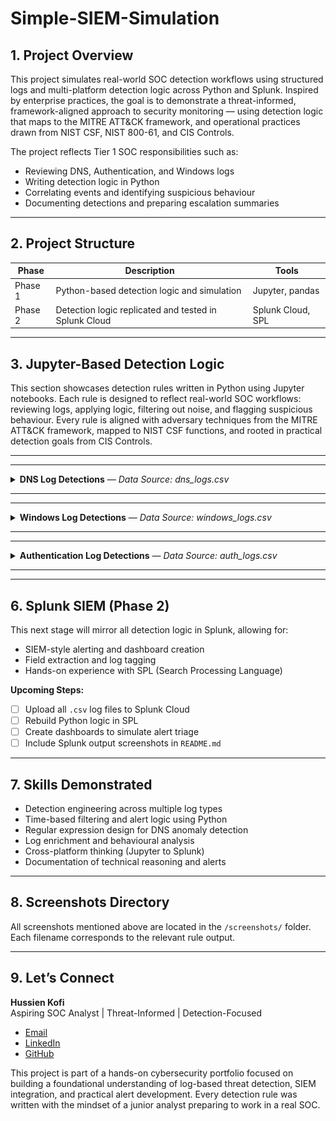 # Simple-SIEM-Simulation

## 1. Project Overview

This project simulates real-world SOC detection workflows using structured logs and multi-platform detection logic across Python and Splunk. Inspired by enterprise practices, the goal is to demonstrate a threat-informed, framework-aligned approach to security monitoring — using detection logic that maps to the MITRE ATT&CK framework, and operational practices drawn from NIST CSF, NIST 800-61, and CIS Controls.

The project reflects Tier 1 SOC responsibilities such as:
- Reviewing DNS, Authentication, and Windows logs
- Writing detection logic in Python
- Correlating events and identifying suspicious behaviour
- Documenting detections and preparing escalation summaries

---

## 2. Project Structure

| Phase      | Description                                          | Tools             |
|------------|------------------------------------------------------|-------------------|
| Phase 1    | Python-based detection logic and simulation          | Jupyter, pandas   |
| Phase 2    | Detection logic replicated and tested in Splunk Cloud| Splunk Cloud, SPL |

---
## 3. Jupyter-Based Detection Logic

This section showcases detection rules written in Python using Jupyter notebooks. Each rule is designed to reflect real-world SOC workflows: reviewing logs, applying logic, filtering out noise, and flagging suspicious behaviour. Every rule is aligned with adversary techniques from the MITRE ATT&CK framework, mapped to NIST CSF functions, and rooted in practical detection goals from CIS Controls.

---
---
<details>
<summary><strong>DNS Log Detections</strong> — <em>Data Source: dns_logs.csv</em></summary>

| Rule # | Detection Description |
|--------|------------------------|
| 1 | Suspicious DNS queries to known-bad or randomised domains |
| 2 | Repeated DNS queries to suspicious domains within short intervals |
| 3 | [Planned] DNS exfiltration pattern detection via encoded subdomains |

---

### Rule 1 – Suspicious DNS Query Detection  
This rule identifies DNS traffic that stands out as potentially malicious or beacon-like. It flags patterns such as unusual top-level domains (e.g. `.ru`, `.xyz`), base64-like random subdomains, and failed lookups (`NXDOMAIN`, `SERVFAIL`) that deviate from normal traffic.

<details>
<summary>See how this rule works, why it matters, and what it looks like in action</summary>

**Analyst Note:**  
I wrote this rule to surface DNS queries that just don't belong in typical enterprise traffic. Random-looking subdomains and uncommon TLDs are red flags in many attacks, especially when the queries fail. Adding a failure filter helped reduce false positives while keeping my detection focused on high-risk traffic.

**Framework Reference:**  
- **MITRE ATT&CK T1071.004** – Application Layer Protocol: DNS  
- **NIST CSF DE.AE-3**, **NIST SP 800-92** – Identify anomalous DNS behaviour  
- **CIS Control 13.8** – Detect and alert on DNS anomalies

**Logic Summary:**
- Regex to match base64-style/randomised subdomains  
- Flag TLDs like `.ru`, `.xyz`, `.top`  
- Filter failed lookups (`NXDOMAIN`, `SERVFAIL`)

<details>
<summary>View DNS Rule 1 Screenshots</summary>

_DNS Logs Preview_  
![Preview](screenshots/jupyter/dns/dns_logs_preview.png)

_Detection Logic_  
![Logic](screenshots/jupyter/dns/dns_rule1_suspicious_queries_logic.png)

_Detection Output_  
![Output](screenshots/jupyter/dns/dns_rule1_suspicious_queries_output.PNG)

</details>
</details>

---

### Rule 2 – Repeated DNS Queries to Suspicious Domains  
This rule detects when a suspicious domain is queried repeatedly in a short period. This often indicates beaconing behaviour or malware checking in with a command-and-control server.

<details>
<summary>See how this rule works, why it matters, and what it looks like in action</summary>

**Analyst Note:**  
Even when a domain doesn’t look malicious on the surface, repeated lookups in a short time can be a strong signal. I combined domain heuristics with a rolling 60-second window to catch suspicious bursts of DNS activity. This gave me visibility into early beaconing behaviour without overfitting to static IOCs.

**Framework Reference:**  
- **MITRE ATT&CK T1071.004** – Application Layer Protocol: DNS  
- **NIST SP 800-92** – Detect repeated or anomalous DNS resolution attempts  
- **CIS Control 13.8** – Monitor DNS for beaconing or data exfiltration attempts

**Logic Summary:**
- Match domains with risky keywords or failed lookups  
- Group by domain and source  
- Flag if ≥3 queries occur within 60 seconds

<details>
<summary>View DNS Rule 2 Screenshots (Clean Dataset)</summary>

_Detection Logic (Clean Run)_  
![Logic](screenshots/jupyter/dns/dns_rule2_repeated_queries_logic.png)

_Logic Part 2_  
![Logic 2](screenshots/jupyter/dns/dns_rule2_repeated_queries_logic_part2.PNG)

_Detection Output (No IOC)_  
![Output](screenshots/jupyter/dns/dns_rule2_repeated_queries_output.png)

</details>

<details>
<summary>View DNS Rule 2 Screenshots (After IOC Injection)</summary>

_IOC Detection Logic_  
![IOC Logic](screenshots/jupyter/dns/dns_rule2_repeated_queries_IOC_logic.PNG)

_IOC Detection Output_  
![IOC Output](screenshots/jupyter/dns/dns_rule2_repeated_queries_IOC_output.PNG)

_Preview of Injected Rows (stealer.cn)_  
![Preview](screenshots/jupyter/dns/dns_rule2_repeated_queries_IOC_output(2).PNG)

</details>
</details>



### Rule 3 – DNS Exfiltration via Encoded Subdomains  
This rule detects possible DNS exfiltration attempts by looking for encoded subdomains that resemble base64 patterns — often used in C2 communications or data theft via DNS tunnelling.

<details>
<summary>See how this rule works, why it matters, and what it looks like in action</summary>

**Analyst Note:**  
This rule was designed to catch unusual subdomain patterns that indicate an attacker might be using DNS to sneak data out of a network. I focused on base64-style strings and hex-style indicators (long sequences of a–f or 0–9), which are both classic signs of encoded payloads. Instead of looking just at the main domain, I split subdomains and scanned for suspicious labels. The rule flagged multiple alerts in real log data, which is a solid indication that this technique works in real environments — no artificial IOC was needed.

**Framework Reference:**  
- **MITRE ATT&CK T1048.003** – Data Exfiltration over Unconventional Protocol: DNS  
- **NIST CSF DE.CM-1**, **DE.AE-5**, **SP 800-92** – Detect abnormal subdomain activity  
- **CIS Control 13.9** – Monitor DNS traffic for unusual patterns

**Logic Summary:**
- Split queried domains into labels  
- Use regex to detect base64-style (≥10 chars) or hex-style (≥20 hex digits) encodings  
- Filter for failed DNS response codes to catch attempts that didn’t resolve normally  
- Display alert rows, including the encoded label found

<details>
<summary>View DNS Rule 3 Screenshots</summary>

_Detection Logic_  
![Logic](screenshots/jupyter/dns/dns_rule3_exfiltration_logic.png)

_Detection Output_  
![Output](screenshots/jupyter/dns/dns_rule3_exfiltration_output.png)

</details>
</details>



</details>

---
---

<details>
<summary><strong>Windows Log Detections</strong> — <em>Data Source: windows_logs.csv</em></summary>

| Rule # | Detection Description |
|--------|------------------------|
| 1 | Suspicious parent-child process execution |
| 2 | Repeated failed logins (Event ID 4625) |
| 3 | Privilege escalation attempts (Event ID 4672) |

---

### Rule 1 – Suspicious Parent-Child Process Execution  
Some phishing payloads abuse trusted parent apps like Word or Explorer to silently spawn dangerous tools like PowerShell. This rule detects that abuse chain before the attacker can escalate.

<details>
<summary>See how this rule works, why it matters, and what it looks like in action</summary>

**Analyst Note:**  
This detection was based on real attack patterns I’ve studied, where phishing attachments trigger PowerShell from Word or Outlook. My log source didn’t include the `parent_process` field, so I simulated it using synthetic test data during the dataset creation phase. I then wrote logic to catch trusted parent apps launching suspicious child processes like `powershell.exe`, `cmd.exe`, or `certutil.exe`. This helped me understand how process lineage can expose attacker behaviour that would otherwise slip past basic IOC matching.

**Operational Use Case:**  
Ideal for detecting living-off-the-land techniques where attackers leverage trusted applications to launch malicious code. Can be applied to endpoint detection telemetry in real SOC environments.

**Framework Reference:**  
- **MITRE ATT&CK T1059** – Command and Scripting Interpreter  
- **NIST CSF DE.AE-2**, **NIST 800-61 Step 2.2** – Detect abnormal process chains  
- **CIS Control 8.7** – Alert on unexpected command-line execution

**Logic Summary:**
- Simulate a `parent_process` column  
- Convert process names to lowercase for consistent matching  
- Filter for cases where trusted apps (e.g. `explorer.exe`, `winword.exe`) launch high-risk processes (`powershell.exe`, `certutil.exe`, etc.)

<details>
<summary>View Windows Rule 1 Screenshots</summary>

_Preview of Raw Windows Logs_  
![Preview](screenshots/jupyter/windows/windows_logs_preview.png)  

_Detection Logic_  
![Logic](screenshots/jupyter/windows/windows_rule1_logic.png)  

_Detection Output (Detection Triggered)_  
![Output](screenshots/jupyter/windows/windows_rule1_output.png)  

</details>
</details>

---

### Rule 2 – Repeated Failed Logins from Same Host  
Attackers often attempt password guessing by repeatedly submitting incorrect credentials from a single endpoint. This rule flags five or more failed logins from the same host within a short time window.

<details>
<summary>See how this rule works, why it matters, and what it looks like in action</summary>

**Analyst Note:**  
I built this rule to simulate brute-force login detection using Event ID 4625. I tested several thresholds and decided that five failures in two minutes was aggressive enough to catch real threats without overwhelming the SOC with noise. It taught me how to group events by host and time to simulate basic correlation — a key skill in detection engineering and alert tuning.

**Operational Use Case:**  
Helps SOC analysts detect brute-force attempts against Windows systems, especially in RDP or SMB login scenarios.

**Test Data Notes:**  
Test data shows the rule correctly did not fire on clean logs. A synthetic IOC was injected to demonstrate detection.

**Framework Reference:**  
- **MITRE ATT&CK T1110.001** – Password Guessing  
- **NIST CSF DE.AE-1**, **CIS Control 16.11** – Detect excessive failed logins from the same source

**Logic Summary:**
- Filter Windows logs for `event_id` 4625 (failed logon)  
- Group events by `host` and sort chronologically  
- Trigger alert if five or more failures occur within two minutes

<details>
<summary>View Windows Rule 2 Screenshots</summary>

_Detection Logic (Clean Run)_  
![Logic](screenshots/jupyter/windows/windows_rule2_failed_logins_logic.png)  

_Clean Dataset Output_  
![Clean Output](screenshots/jupyter/windows/windows_rule2_failed_logins_output.png)  

_Synthetic IOC Output (Alert Triggered)_  
![IOC Output](screenshots/jupyter/windows/windows_rule2_failed_logins_output_ioc.png)  

</details>
</details>

---

### Rule 3 – Privilege Escalation Detection (Event ID 4672)  
Abusing admin privileges after gaining access is a common tactic in lateral movement. This detection surfaces those actions when they originate from suspicious users or endpoints.

<details>
<summary>See how this rule works, why it matters, and what it looks like in action</summary>

**Analyst Note:**  
I designed this rule to detect high-privilege activity where it doesn't belong. Event ID 4672 logs special privilege assignments, so I used that as the foundation and filtered for low-trust usernames like `guest` or `svc_account`, along with hosts that typically shouldn't request elevated access. It helped me simulate real-world post-exploitation behaviour — and reinforced how valuable user and device context can be in detection logic.

**Operational Use Case:**  
Effective for catching privilege misuse after initial compromise. Particularly useful for detecting lateral movement or insider threats.

**Framework Reference:**  
- **MITRE ATT&CK T1078.003** – Valid Accounts: Local Accounts  
- **NIST 800-61 Step 2.3**, **CIS Control 4.8** – Monitor for unusual privileged account activity

**Logic Summary:**
- Filter for Event ID 4672 (special privileges assigned)  
- Flag events triggered by suspicious accounts or non-admin endpoints  
- Output metadata such as timestamp, username, host, and privileges granted

<details>
<summary>View Windows Rule 3 Screenshots</summary>

_Detection Logic_  
![Logic](screenshots/jupyter/windows/windows_rule3_privilege_escalation_logic.png)  

_Detection Output (Detection Triggered)_  
![Output](screenshots/jupyter/windows/windows_rule3_privilege_escalation_output.png)  

</details>
</details>

</details>

---
---
<details>
<summary><strong>Authentication Log Detections</strong> — <em>Data Source: auth_logs.csv</em></summary>

| Rule # | Detection Description |
|--------|------------------------|
| 1 | 5+ failed logins from same IP within 60 seconds |
| 2 | 5+ unique usernames attempted from same IP within 60 seconds |
| 3 | Successful login after multiple failures from same IP in 10 minutes |

---

### Rule 1 – Brute-Force Login Attempts (Vertical Attack)  
Multiple failed login attempts from the same IP in a short window often indicate brute-force activity. This detection highlights that behaviour before an attacker gains access.

<details>
<summary>See how this rule works, why it matters, and what it looks like in action</summary>

**Analyst Note:**  
This was the first authentication detection I developed. I simulated vertical brute-force behaviour (one IP repeatedly failing to log in) and tuned it to trigger only when five or more failures happened within 60 seconds. I tested different time windows before settling on this threshold, which felt aggressive enough for early detection without overwhelming the analyst.  
This rule taught me how to group login attempts and control alert sensitivity using timestamp logic.

**Operational Use Case:**  
Designed for early detection of brute-force login attempts before credentials are compromised. Particularly useful for monitoring public-facing services, VPN gateways, and admin portals.

**Test Data Notes:**  
- Clean logs: **No alert triggered**.  
- IOC injected: **Alert fired**, confirming correct detection.

**Framework Reference:**  
- **MITRE ATT&CK T1110.001** – Password Guessing  
- **NIST CSF DE.AE-3**, **CIS Control 16.11** – Detect excessive failed authentication attempts

**Logic Summary:**
- Filter logs with status `'FAIL'`
- Group by source IP  
- Sort by time and alert if five or more failures occur within 60 seconds

<details>
<summary>View Authentication Rule 1 Screenshots</summary>

_Logic (Original Detection)_  
![Authentication Rule 1 Logic](screenshots/jupyter/auth/auth_rule1_bruteforce_logic.png)  

_Output (Clean Logs – No Detection)_  
![Authentication Rule 1 Output](screenshots/jupyter/auth/auth_rule1_bruteforce_output.png)  

_Output (Synthetic IOC Injected – Detection Triggered)_  
![Authentication Rule 1 IOC Output](screenshots/jupyter/auth/auth_rule1_bruteforce_output_ioc.png)  

</details>
</details>

---

### Rule 2 – Password Spraying Detection (Horizontal Attack)  
When attackers try many usernames with one password from a single IP, they often avoid account lockouts. This rule detects that pattern early by tracking unique usernames per source.

<details>
<summary>See how this rule works, why it matters, and what it looks like in action</summary>

**Analyst Note:**  
Unlike vertical brute-force attacks, password spraying takes a broader approach. I shifted my perspective from **volume** to **variety**—how many **different** usernames an IP tries in a short burst.  
I used a 60-second sliding window per IP and flagged attempts where ≥5 distinct usernames were targeted.  
I validated both failure and success paths with synthetic test data.

**Operational Use Case:**  
Effective for detecting slow-and-low password spraying attacks that bypass account lockout policies. Works well for large enterprise Active Directory environments, SaaS logins, and VPN authentication endpoints.

**Framework Reference:**  
- **MITRE ATT&CK T1110.003** – Password Spraying  
- **CIS Control 16.12** – Detect excessive username attempts from a single source

**Logic Summary:**
- Group login attempts by `source_ip`  
- For each attempt, look ahead 60 seconds (sliding window)  
- Count **unique** usernames in that window  
- Alert if the count ≥ 5

**Test Outcome:**
- Clean dataset: **No alert** (rule did not fire on normal traffic)  
- IOC injected: **Alert triggered** for 5 usernames in 60 seconds

<details>
<summary>View Authentication Rule 2 Screenshots</summary>

_Logic (with clean run)_  
![Logic](screenshots/jupyter/auth/auth_rule2_passwordspray_logic.png)  

_Clean dataset output_  
![Clean Output](screenshots/jupyter/auth/auth_rule2_passwordspray_output.png)  

_Synthetic IOC output (alert)_  
![IOC Output](screenshots/jupyter/auth/auth_rule2_passwordspray_output_ioc.png)  

</details>
</details>

---

### Rule 3 – Success After Multiple Failures (Suspicious Login Pattern)  
A successful login immediately following multiple failures can indicate a brute-force or password guessing attack that has just succeeded.

<details>
<summary>See how this rule works, why it matters, and what it looks like in action</summary>

**Analyst Note:**  
This rule looks for a “fail → fail → fail → success” sequence within 10 minutes from the same IP.  
It’s designed to detect situations where attackers eventually guess the correct password, gain access, and potentially escalate privileges.  
I simulated this by creating multiple failed attempts followed by a successful login in the test dataset.

**Operational Use Case:**  
Critical for post-authentication monitoring. Detecting this pattern helps analysts quickly respond to compromised accounts, even if the initial attack was missed.

**Framework Reference:**  
- **MITRE ATT&CK T1078** – Valid Accounts  
- **NIST CSF DE.AE-5** – Detect successful login anomalies after failures  
- **CIS Control 16.14** – Detect successful logins following failed attempts

**Logic Summary:**
- Identify IPs with at least one successful login  
- Look backwards to find failed logins from the same IP within 10 minutes  
- Trigger alert if ≥3 failures occurred before the success

**Test Outcome:**
- Clean dataset: **No alert triggered**  
- IOC injected: **Alert fired** showing attacker IP, username, fail count, and timestamps

<details>
<summary>View Authentication Rule 3 Screenshots</summary>

_Logic (Original Detection)_  
![Authentication Rule 3 Logic](screenshots/jupyter/auth/auth_rule3_success_after_fail_logic.png)  

_Output (Clean Logs – No Detection)_  
![Authentication Rule 3 Output](screenshots/jupyter/auth/auth_rule3_success_after_fail_output.png)  

_Output (Synthetic IOC Injected – Detection Triggered)_  
![Authentication Rule 3 IOC Output](screenshots/jupyter/auth/auth_rule3_success_after_fail_output_ioc.png)  

</details>
</details>

</details>



---
---

## 6. Splunk SIEM (Phase 2)

This next stage will mirror all detection logic in Splunk,  allowing for:
- SIEM-style alerting and dashboard creation
- Field extraction and log tagging
- Hands-on experience with SPL (Search Processing Language)

**Upcoming Steps:**
- [ ] Upload all `.csv` log files to Splunk Cloud
- [ ] Rebuild Python logic in SPL
- [ ] Create dashboards to simulate alert triage
- [ ] Include Splunk output screenshots in `README.md`

---

## 7. Skills Demonstrated

- Detection engineering across multiple log types
- Time-based filtering and alert logic using Python
- Regular expression design for DNS anomaly detection
- Log enrichment and behavioural analysis
- Cross-platform thinking (Jupyter to Splunk)
- Documentation of technical reasoning and alerts

---

## 8. Screenshots Directory

All screenshots mentioned above are located in the `/screenshots/` folder. Each filename corresponds to the relevant rule output.

---

## 9. Let’s Connect

**Hussien Kofi**  
Aspiring SOC Analyst | Threat-Informed | Detection-Focused

- [Email](mailto:Hussienkofi@gmail.com)  
- [LinkedIn](https://www.linkedin.com/in/hussien-kofi-99a012330/)  
- [GitHub](https://github.com/Hussien-K11)

This project is part of a hands-on cybersecurity portfolio focused on building a foundational understanding of log-based threat detection, SIEM integration, and practical alert development. Every detection rule was written with the mindset of a junior analyst preparing to work in a real SOC.
